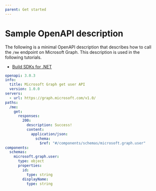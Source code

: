 ```yaml
---
parent: Get started
---
```


# Sample OpenAPI description

The following is a minimal OpenAPI description that describes how to call the `/me` endpoint on Microsoft Graph. This description is used in the following tutorials.

- [Build SDKs for .NET](dotnet.md)

```yaml
openapi: 3.0.3
info:
  title: Microsoft Graph get user API
  version: 1.0.0
servers:
  - url: https://graph.microsoft.com/v1.0/
paths:
  /me:
    get:
      responses:
        200:
          description: Success!
          content:
            application/json:
              schema:
                $ref: "#/components/schemas/microsoft.graph.user"
components:
  schemas:
    microsoft.graph.user:
      type: object
      properties:
        id:
          type: string
        displayName:
          type: string
```
